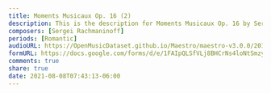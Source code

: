 ```yaml
---
title: Moments Musicaux Op. 16 (2)
description: This is the description for Moments Musicaux Op. 16 by Sergei Rachmaninoff
composers: [Sergei Rachmaninoff]
periods: [Romantic]
audioURL: https://OpenMusicDataset.github.io/Maestro/maestro-v3.0.0/2011/MIDI-Unprocessed_17_R3_2011_MID--AUDIO_R3-D6_04_Track04_wav.midi
formURL: https://docs.google.com/forms/d/e/1FAIpQLSfVLj8BHCrNs4loNtSmzyjBiF8BiMHXUOb-YD-nfX9vZbtdzw/viewform
comments: true
share: true
date: 2021-08-08T07:43:13-06:00
---
```

